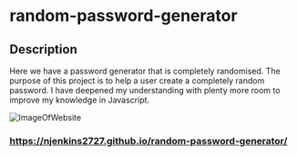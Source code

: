 # random-password-generator

## Description

Here we have a password generator that is completely randomised. The purpose of this project is to help a user create a completely random password. I have deepened my understanding with plenty more room to improve my knowledge in Javascript.

 ![ImageOfWebsite](./image/ss-gen-password.jpeg)

 ### https://njenkins2727.github.io/random-password-generator/